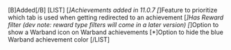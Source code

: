 [B]Added[/B]
[LIST]
[*]Achievements added in 11.0.7
[*]Feature to prioritize which tab is used when getting redirected to an achievement
[*]Has Reward filter (dev note: reward type filters will come in a later version)
[*]Option to show a Warband icon on Warband achievements
[*]Option to hide the blue Warband achievement color
[/LIST]